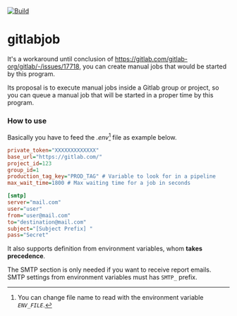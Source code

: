 [![Build](https://github.com/dyegomb/gitlabjob-executor/actions/workflows/build.yml/badge.svg)](https://github.com/dyegomb/gitlabjob-executor/actions/workflows/build.yml)

# gitlabjob

It's a workaround until conclusion of <https://gitlab.com/gitlab-org/gitlab/-/issues/17718>,
you can create manual jobs that would be started by this program.

Its proposal is to execute manual jobs inside a Gitlab group or project, so you can queue a
manual job that will be started in a proper time by this program.

### How to use
Basically you have to feed the _.env_[^note] file as example below.

[^note]: You can change file name to read with the environment variable *`ENV_FILE`*.

```ini
private_token="XXXXXXXXXXXXX"
base_url="https://gitlab.com/"
project_id=123
group_id=1
production_tag_key="PROD_TAG" # Variable to look for in a pipeline
max_wait_time=1800 # Max waiting time for a job in seconds

[smtp]
server="mail.com"
user="user"
from="user@mail.com"
to="destination@mail.com"
subject="[Subject Prefix] "
pass="Secret"
```

It also supports definition from environment variables, whom **takes precedence**.

The SMTP section is only needed if you want to receive report emails.
SMTP settings from environment variables must has `SMTP_` prefix.

